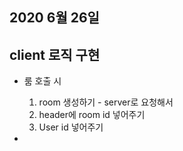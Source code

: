 2020 6월 26일
-

## client 로직 구현

- 룸 호출 시
    1. room 생성하기 - server로 요청해서   
    2. header에 room id 넣어주기   
    3. User id 넣어주기   
    
- 

